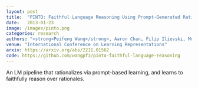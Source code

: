```yaml
---
layout: post
title:  "PINTO: Faithful Language Reasoning Using Prompt-Generated Rationales"
date:   2013-01-23
image: /images/pinto.png
categories: research
authors: "<strong>Peifeng Wang</strong>, Aaron Chan, Filip Ilievski, Muhao Chen, Xiang Ren"
venue: "International Conference on Learning Representations"
arxiv: https://arxiv.org/abs/2211.01562
code: https://github.com/wangpf3/pinto-faithful-language-reasoning
---
```

An LM pipeline that rationalizes via prompt-based learning, and learns to faithfully reason over rationales.
